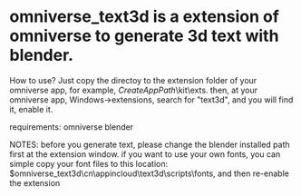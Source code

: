 # omniverse_text3d is a extension of omniverse to generate 3d text with blender.

How to use? 
Just copy the directoy to the extension folder of your omniverse app, for example, $CreateAppPath$\kit\exts. then, at your omniverse app, Windows->extensions, search for "text3d", and you will find it, enable it.

requirements:
omniverse
blender

NOTES:
before you generate text, please change the blender installed path first at the extension window.
if you want to use your own fonts, you can simple copy your font files to this location: $omniverse_text3d\cn\appincloud\text3d\scripts\fonts, and then re-enable the extension
